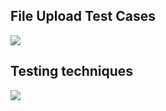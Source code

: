 

## File Upload Test Cases
![](http://apps.testinsane.com/mindmaps/uploads/File%20Upload%20Testing.png)

## Testing techniques
![](https://mobilewireless.files.wordpress.com/2008/11/testingtechniques.jpg)
